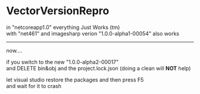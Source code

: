 # VectorVersionRepro

in "netcoreapp1.0" everything Just Works (tm)  
with "net461" and imagesharp verion "1.0.0-alpha1-00054" also works

---

now....

if you switch to the new "1.0.0-alpha2-00017"  
and DELETE bin&obj and the project.lock.json (doing a clean will __NOT__ help)

let visual studio restore the packages and then press F5  
and wait for it to crash
